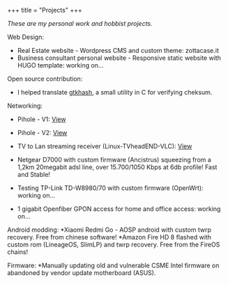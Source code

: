 +++
title = "Projects"
+++

_These are my personal work and hobbist projects._

Web Design:
* Real Estate website - Wordpress CMS and custom theme: zottacase.it
* Business consultant personal website - Responsive static website with HUGO template: working on...

Open source contribution:
* I helped translate <a href="https://github.com/tristanheaven/gtkhash">gtkhash</a>, a small utility in C for verifying cheksum.

Networking:
* Pihole - V1: <a href="https://www.dropbox.com/s/1hi3z70x1bjkyrz/pihole.JPG?dl=0">View</a>
* Pihole - V2: <a href="https://www.dropbox.com/s/n4hi4smvbfdod5t/2.jpg?dl=0">View</a>
* TV to Lan streaming receiver (Linux-TVheadEND-VLC): <a href="https://www.dropbox.com/s/jqgjcahtn6vwgqy/3.jpg?dl=0">View</a>

* Netgear D7000 with custom firmware (Ancistrus) squeezing from a 1,2km 20megabit adsl line, over 15.700/1050 Kbps at 6db profile! Fast and Stable!
* Testing TP-Link TD-W8980/70 with custom firmware (OpenWrt): working on...

* 1 gigabit Openfiber GPON access for home and office access: working on...

Android modding:
*Xiaomi Redmi Go - AOSP android with custom twrp recovery. Free from chinese software!
*Amazon Fire HD 8 flashed with custom rom (LineageOS, SlimLP) and twrp recovery. Free from the FireOS chains!

Firmware:
*Manually updating old and vulnerable CSME Intel firmware on abandoned by vendor update motherboard (ASUS). 